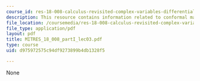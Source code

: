 ```yaml
---
course_id: res-18-008-calculus-revisited-complex-variables-differential-equations-and-linear-algebra-fall-2011
description: This resource contains information related to conformal mappings.
file_location: /coursemedia/res-18-008-calculus-revisited-complex-variables-differential-equations-and-linear-algebra-fall-2011/d975972575c94df9273899b4db1328f5_MITRES_18_008_partI_lec03.pdf
file_type: application/pdf
layout: pdf
title: MITRES_18_008_partI_lec03.pdf
type: course
uid: d975972575c94df9273899b4db1328f5

---
```

None
